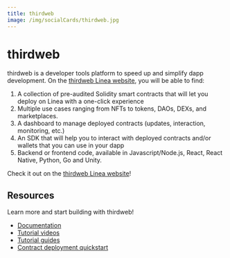```yaml
---
title: thirdweb
image: /img/socialCards/thirdweb.jpg
---
```


# thirdweb

thirdweb is a developer tools platform to speed up and simplify dapp development. On the [thirdweb Linea website](https://thirdweb.com/linea-testnet), you will be able to find:

1. A collection of pre-audited Solidity smart contracts that will let you deploy on Linea with a one-click experience
1. Multiple use cases ranging from NFTs to tokens, DAOs, DEXs, and marketplaces.
1. A dashboard to manage deployed contracts (updates, interaction, monitoring, etc.)
1. An SDK that will help you to interact with deployed contracts and/or wallets that you can use in your dapp
1. Backend or frontend code, available in Javascript/Node.js, React, React Native, Python, Go and Unity.

Check it out on the [thirdweb Linea website](https://thirdweb.com/linea-testnet)!

## Resources

Learn more and start building with thirdweb!

- [Documentation](https://portal.thirdweb.com)
- [Tutorial videos](https://youtube.com/thirdweb)
- [Tutorial guides](https://blog.thirdweb.com/guides)
- [Contract deployment quickstart](../../quickstart/deploy-smart-contract/thirdweb.md)
